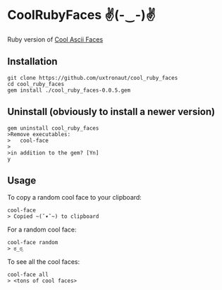 # CoolRubyFaces ✌(-‿-)✌

Ruby version of [Cool Ascii Faces](https://github.com/maxogden/cool-ascii-faces)

## Installation

```
git clone https://github.com/uxtronaut/cool_ruby_faces
cd cool_ruby_faces
gem install ./cool_ruby_faces-0.0.5.gem
```

## Uninstall (obviously to install a newer version)

```
gem uninstall cool_ruby_faces
>Remove executables:
>	cool-face
>
>in addition to the gem? [Yn]
y
```

## Usage

To copy a random cool face to your clipboard:

```
cool-face
> Copied ~(˘▾˘~) to clipboard
```

For a random cool face:

```
cool-face random
> ಠ_ರೃ
```

To see all the cool faces:

```
cool-face all
> <tons of cool faces>
```
